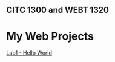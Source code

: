 ## CITC 1300 and WEBT 1320
<h1>My Web Projects</h1>

<a href="Lab1/index.html" target="_blank">Lab1 - Hello World</a>